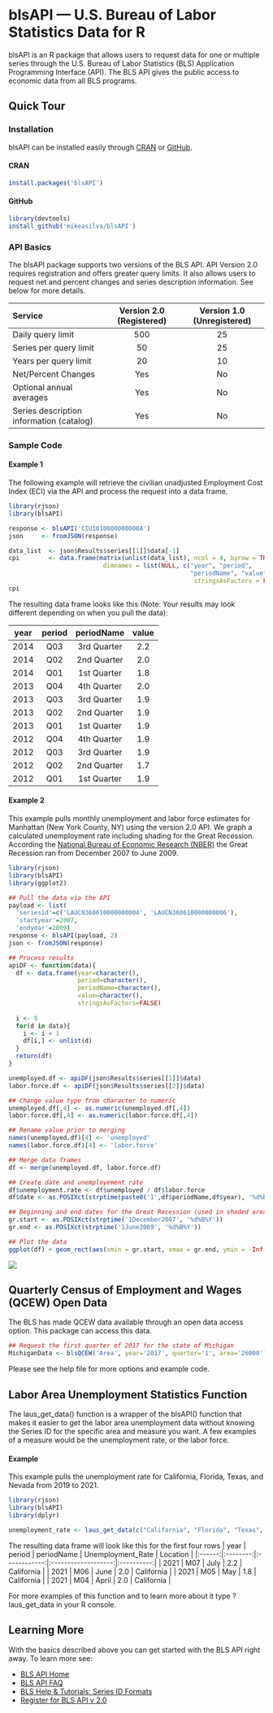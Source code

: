# blsAPI — U.S. Bureau of Labor Statistics Data for R  


blsAPI is an R package that allows users to request data for one or multiple series through the U.S. Bureau of Labor Statistics (BLS) Application Programming Interface (API).  The BLS API gives the public access to economic data from all BLS programs. 

## Quick Tour 

### Installation  
blsAPI can be installed easily through [CRAN](https://cran.r-project.org/package=blsAPI) or [GitHub](https://github.com/mikeasilva/blsAPI).    

#### CRAN  

```r
install.packages('blsAPI')
```

#### GitHub  

```r
library(devtools)
install_github('mikeasilva/blsAPI')
```

### API Basics  
The blsAPI package supports two versions of the BLS API.  API Version 2.0 requires registration and offers greater query limits. It also allows users to request net and percent changes and series description information. See below for more details.

| Service                                  |  Version 2.0 (Registered)  |  Version 1.0 (Unregistered)  |
|:-----------------------------------------|:--------------------------:|:----------------------------:|
| Daily query limit                        |            500             |              25              |
| Series per query limit                   |             50             |              25              |
| Years per query limit                    |             20             |              10              |
| Net/Percent Changes                      |            Yes             |              No              |
| Optional annual averages                 |            Yes             |              No              |
| Series description information (catalog) |            Yes             |              No              |

### Sample Code

#### Example 1
The following example will retrieve the civilian unadjusted Employment Cost Index (ECI) via the API and process the request into a data frame.


```r
library(rjson)
library(blsAPI)

response <- blsAPI('CIU1010000000000A')
json     <- fromJSON(response)

data_list  <- json$Results$series[[1]]$data[-1]
cpi        <- data.frame(matrix(unlist(data_list), ncol = 4, byrow = TRUE, 
                          dimnames = list(NULL, c("year", "period", 
                                                  "periodName", "value"))), 
                                                   stringsAsFactors = FALSE)
cpi

```

The resulting data frame looks like this (Note: Your results may look different depending on when you pull the data):  


|  year  |  period  |  periodName  |  value  |
|:------:|:--------:|:------------:|:-------:|
|  2014  |   Q03    | 3rd Quarter  |   2.2   |
|  2014  |   Q02    | 2nd Quarter  |   2.0   |
|  2014  |   Q01    | 1st Quarter  |   1.8   |
|  2013  |   Q04    | 4th Quarter  |   2.0   |
|  2013  |   Q03    | 3rd Quarter  |   1.9   |
|  2013  |   Q02    | 2nd Quarter  |   1.9   |
|  2013  |   Q01    | 1st Quarter  |   1.9   |
|  2012  |   Q04    | 4th Quarter  |   1.9   |
|  2012  |   Q03    | 3rd Quarter  |   1.9   |
|  2012  |   Q02    | 2nd Quarter  |   1.7   |
|  2012  |   Q01    | 1st Quarter  |   1.9   |

#### Example 2
This example pulls monthly unemployment and labor force estimates for Manhattan (New York County, NY) using the version 2.0 API.  We graph a calculated unemployment rate including shading for the Great Recession.  According the [National Bureau of Economic Research (NBER)](http://www.nber.org/cycles.html) the Great Recession ran from December 2007 to June 2009.


```r
library(rjson)
library(blsAPI)
library(ggplot2)

## Pull the data via the API
payload <- list(
  'seriesid'=c('LAUCN360610000000004', 'LAUCN360610000000006'),
  'startyear'=2007,
  'endyear'=2009)
response <- blsAPI(payload, 2)
json <- fromJSON(response)

## Process results
apiDF <- function(data){
  df <- data.frame(year=character(),
                   period=character(),
                   periodName=character(),
                   value=character(),
                   stringsAsFactors=FALSE)
  
  i <- 0
  for(d in data){
    i <- i + 1
    df[i,] <- unlist(d)
  }
  return(df)
}

unemployed.df <- apiDF(json$Results$series[[1]]$data)
labor.force.df <- apiDF(json$Results$series[[2]]$data)

## Change value type from character to numeric
unemployed.df[,4] <- as.numeric(unemployed.df[,4])
labor.force.df[,4] <- as.numeric(labor.force.df[,4])

## Rename value prior to merging
names(unemployed.df)[4] <- 'unemployed'
names(labor.force.df)[4] <- 'labor.force'

## Merge data frames
df <- merge(unemployed.df, labor.force.df)

## Create date and unemployement rate
df$unemployment.rate <- df$unemployed / df$labor.force
df$date <- as.POSIXct(strptime(paste0('1',df$periodName,df$year), '%d%B%Y'))

## Beginning and end dates for the Great Recession (used in shaded area)
gr.start <- as.POSIXct(strptime('1December2007', '%d%B%Y'))
gr.end <- as.POSIXct(strptime('1June2009', '%d%B%Y'))

## Plot the data
ggplot(df) + geom_rect(aes(xmin = gr.start, xmax = gr.end, ymin = -Inf, ymax = Inf), alpha = 0.4, fill="#DDDDDD") + geom_line(aes(date, unemployment.rate*100)) + ylab('Percent of labor force')  + xlab('Great Recession shaded in gray') + ggtitle('Unemployment Rate for Manhattan, NY (Jan 2007 to Dec 2010)') + theme_bw()
```

![](https://github.com/mikeasilva/blsAPI/blob/master/figure/unnamed-chunk-8-1.png) 

## Quarterly Census of Employment and Wages (QCEW) Open Data
The BLS has made QCEW data available through an open data access option.  This package can access this data.

```r
## Request the first quarter of 2017 for the state of Michigan
MichiganData <- blsQCEW('Area', year='2017', quarter='1', area='26000')
```

Please see the help file for more options and example code.

## Labor Area Unemployment Statistics Function
The laus_get_data() function is a wrapper of the blsAPI() function that makes it easier to get the labor area unemployment data without knowing the Series ID for the specific area and measure you want. A few examples of a measure would be the unemployment rate, or the labor force. 

#### Example
This example pulls the unemployment rate for California, Florida, Texas, and Nevada from 2019 to 2021.

```r
library(rjson)
library(blsAPI)
library(dplyr)

unemployment_rate <- laus_get_data(c("California", "Florida", "Texas", "Nevada"), "unemployment rate", 2019, 2021)
```

The resulting data frame will look like this for the first four rows
|  year  |  period  |  periodName  |  Unemployment_Rate  | Location   |
|:------:|:--------:|:------------:|:-------------------:|:----------:|
|  2021  |   M07    | July         |   2.2               | California |
|  2021  |   M06    | June         |   2.0               | California |
|  2021  |   M05    | May          |   1.8               | California |
|  2021  |   M04    | April        |   2.0               | California |

For more examples of this function and to learn more about it type ?laus_get_data in your R console. 

## Learning More
With the basics described above you can get started with the BLS API right away. To learn more see:  

* [BLS API Home](http://www.bls.gov/developers/)
* [BLS API FAQ](http://www.bls.gov/developers/api_faqs.htm) 
* [BLS Help & Tutorials: Series ID Formats](http://www.bls.gov/help/hlpforma.htm)  
* [Register for BLS API v 2.0](http://data.bls.gov/registrationEngine/)  

